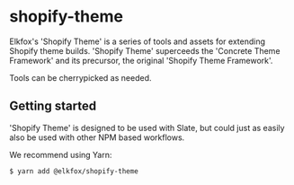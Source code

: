 # shopify-theme

Elkfox's 'Shopify Theme' is a series of tools and assets for extending Shopify theme builds. 'Shopify Theme' superceeds the 'Concrete Theme Framework' and its precursor, the original 'Shopify Theme Framework'.

Tools can be cherrypicked as needed.

## Getting started

'Shopify Theme' is designed to be used with Slate, but could just as easily also be used with other NPM based workflows.

We recommend using Yarn:

```bash
$ yarn add @elkfox/shopify-theme
```
